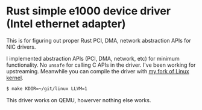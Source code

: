 # Rust simple e1000 device driver (Intel ethernet adapter)

This is for figuring out proper Rust PCI, DMA, network abstraction APIs for NIC drivers.

I implemented abstraction APIs (PCI, DMA, network, etc) for minimum functionality. No `unsafe` for calling C APIs in the driver. I've been working for upstreaming.
Meanwhile you can compile the driver with [my fork of Linux kernel](https://github.com/fujita/linux/tree/rust-e1000).

```bash
$ make KDIR=~/git/linux LLVM=1
```

This driver works on QEMU, howerver nothing else works.
